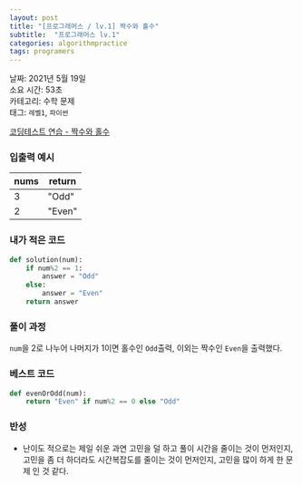```yaml
---
layout: post
title: "[프로그래머스 / lv.1] 짝수와 홀수"
subtitle:  "프로그래머스 lv.1"
categories: algorithmpractice
tags: programers
---
```


날짜: 2021년 5월 19일  
소요 시간: 53초  
카테고리: 수학 문제  
태그: `레벨1`, `파이썬`  


[코딩테스트 연습 - 짝수와 홀수](https://programmers.co.kr/learn/courses/30/lessons/12937)

### 입출력 예시  

|nums|return|
|---|---|
|3|"Odd"|
|2|"Even"|  

  
### 내가 적은 코드

```python
def solution(num):
    if num%2 == 1:
        answer = "Odd"
    else:
        answer = "Even"
    return answer
```

### 풀이 과정  

`num`을 2로 나누어 나머지가 1이면 홀수인 `Odd`출력, 이외는 짝수인 `Even`을 출력했다.
  
### 베스트 코드

```python
def evenOrOdd(num):
    return "Even" if num%2 == 0 else "Odd"
```

### 반성

- 난이도 적으로는 제일 쉬운  과연 고민을 덜 하고 풀이 시간을 줄이는 것이 먼저인지, 고민을 좀 더 하더라도 시간복잡도를 줄이는 것이 먼저인지, 고민을 많이 하게 한 문제 인 것 같다.
